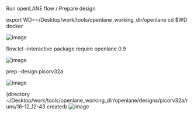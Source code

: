 Run openLANE flow / Prepare design

export WD=~/Desktop/work/tools/openlane_working_dir/openlane
cd $WD
docker

![image](https://github.com/user-attachments/assets/e46eacf2-2564-4209-8d24-94eb8594c5ee)

flow.tcl -interactive
package require openlane 0.9

![image](https://github.com/user-attachments/assets/ad651f49-75c1-47db-8642-4d565ed2360d)

prep -design picorv32a

![image](https://github.com/user-attachments/assets/3aa5bec3-3973-407d-81d3-5724129053a8)

(directory ~/Desktop/work/tools/openlane_working_dir/openlane/designs/picorv32a/runs/16-12_12-43 created)
![image](https://github.com/user-attachments/assets/ff2d09f1-fe56-4961-b53f-b26660efd2e4)
